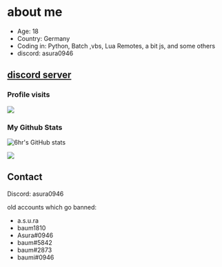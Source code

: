 # about me
- Age: 18
- Country: Germany
- Coding in: Python, Batch ,vbs, Lua Remotes, a bit js, and some others
- discord: asura0946

## [discord server](https://discord.gg/AnNdce9z)



### Profile visits
<p> <img src="https://profile-counter.glitch.me/baum1810/count.svg" /> </p>  

### My Github Stats
![6hr's GitHub stats](https://github-readme-stats.vercel.app/api?username=baum1810&show_icons=true&theme=transparent)

![](https://github-readme-stats.vercel.app/api/top-langs/?username=baum1810&hide=php&theme=tokyonight)



## Contact
Discord: 
asura0946




old accounts which go banned: 
- a.s.u.ra
- baum1810
- Asura#0946
- baum#5842
- baum#2873
- baumi#0946


